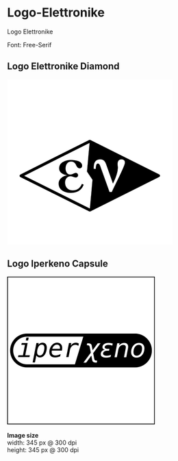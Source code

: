 # Logo-Elettronike
Logo Elettronike

Font: Free-Serif

## Logo Elettronike Diamond

![Logo Elettronike Diamond](
./ev-diamond/logo_elettronike_rombo_square.png
)

## Logo Iperkeno Capsule

![Logo Iperkeno Capsule](
./ix-capsule/logo-iperkeno-capsule.png
)

**Image size**   
width:  345 px @ 300 dpi   
height: 345 px @ 300 dpi   

